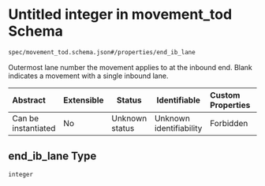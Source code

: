 # Untitled integer in movement_tod Schema

```txt
spec/movement_tod.schema.json#/properties/end_ib_lane
```

Outermost lane number the movement applies to at the inbound end. Blank indicates a movement with a single inbound lane.


| Abstract            | Extensible | Status         | Identifiable            | Custom Properties | Additional Properties | Access Restrictions | Defined In                                                                              |
| :------------------ | ---------- | -------------- | ----------------------- | :---------------- | --------------------- | ------------------- | --------------------------------------------------------------------------------------- |
| Can be instantiated | No         | Unknown status | Unknown identifiability | Forbidden         | Allowed               | none                | [movement_tod.schema.json\*](../../out/movement_tod.schema.json "open original schema") |

## end_ib_lane Type

`integer`
